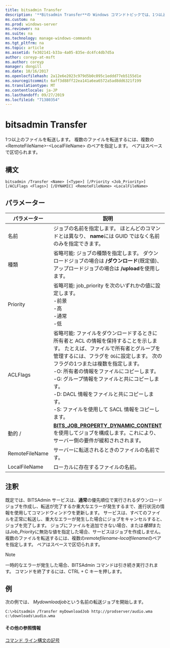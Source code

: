```yaml
---
title: bitsadmin Transfer
description: '**Bitsadmin Transfer**の Windows コマンドトピックでは、1つ以上のファイルを転送します。'
ms.custom: na
ms.prod: windows-server
ms.reviewer: na
ms.suite: na
ms.technology: manage-windows-commands
ms.tgt_pltfrm: na
ms.topic: article
ms.assetid: fe302141-b33a-4a05-835e-dc4fc4db7d5a
author: coreyp-at-msft
ms.author: coreyp
manager: dongill
ms.date: 10/16/2017
ms.openlocfilehash: 2a12e6e2023c979d5b0c095c1eddd77eb5155d1e
ms.sourcegitcommit: 6aff3d88ff22ea141a6ea6572a5ad8dd6321f199
ms.translationtype: MT
ms.contentlocale: ja-JP
ms.lasthandoff: 09/27/2019
ms.locfileid: "71380354"
---
```

# <a name="bitsadmin-transfer"></a>bitsadmin Transfer

1つ以上のファイルを転送します。 複数のファイルを転送するには、複数の \<RemoteFileName\>-\<LocalFileName\> のペアを指定します。 ペアはスペースで区切られます。

## <a name="syntax"></a>構文

```
bitsadmin /Transfer <Name> [<Type>] [/Priority <Job_Priority>] [/ACLFlags <Flags>] [/DYNAMIC] <RemoteFileName> <LocalFileName>
```

## <a name="parameters"></a>パラメーター

|パラメーター|説明|
|---------|-----------|
|名前|ジョブの名前を指定します。 ほとんどのコマンドとは異なり、 **name**には GUID ではなく名前のみを指定できます。|
|種類|省略可能: ジョブの種類を指定します。 ダウンロードジョブの場合は **/ダウンロード**(既定値)、アップロードジョブの場合は **/upload**を使用します。|
|Priority|省略可能: job_priority を次のいずれかの値に設定します。</br>-前景</br>-高</br>-通常</br>-低|
|ACLFlags|省略可能: ファイルをダウンロードするときに所有者と ACL の情報を保持することを示します。 たとえば、ファイルで所有者とグループを管理するには、フラグを `OG`に設定します。 次のフラグの1つまたは複数を指定します。</br>-O: 所有者の情報をファイルにコピーします。</br>-G: グループ情報をファイルと共にコピーします。</br>-D: DACL 情報をファイルと共にコピーします。</br>-S: ファイルを使用して SACL 情報をコピーします。|
|動的 \/|[**BITS_JOB_PROPERTY_DYNAMIC_CONTENT**](/windows/desktop/api/bits5_0/ne-bits5_0-bits_job_property_id)を使用してジョブを構成します。これにより、サーバー側の要件が緩和されされます。|
|RemoteFileName|サーバーに転送されるときのファイルの名前です。|
|LocalFileName|ローカルに存在するファイルの名前。|

## <a name="remarks"></a>注釈

既定では、BITSAdmin サービスは、**通常**の優先順位で実行されるダウンロードジョブを作成し、転送が完了するか重大なエラーが発生するまで、進行状況の情報を使用してコマンドウィンドウを更新します。 サービスは、すべてのファイルを正常に転送し、重大なエラーが発生した場合にジョブをキャンセルすると、ジョブを完了します。 ジョブにファイルを追加できない場合、または*種類*または*Job_Priority*に無効な値を指定した場合、サービスはジョブを作成しません。 複数のファイルを転送するには、複数の*remotefilename*-*localfilename*のペアを指定します。 ペアはスペースで区切られます。

> [!NOTE]
> 一時的なエラーが発生した場合、BITSAdmin コマンドは引き続き実行されます。 コマンドを終了するには、CTRL + C キーを押します。

## <a name="BKMK_examples"></a>例

次の例では、 *Mydownloadjob*という名前の転送ジョブを開始します。
```
C:\>bitsadmin /Transfer myDownloadJob http://prodserver/audio.wma c:\downloads\audio.wma
```

#### <a name="additional-references"></a>その他の参照情報

[コマンド ライン構文の記号](command-line-syntax-key.md)